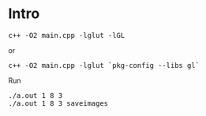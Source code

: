 <h1>Intro</h1>

<pre>
c++ -O2 main.cpp -lglut -lGL
</pre>

or
<pre>
c++ -O2 main.cpp -lglut `pkg-config --libs gl`
</pre>

Run
<pre>
./a.out 1 8 3
./a.out 1 8 3 saveimages
</pre>

